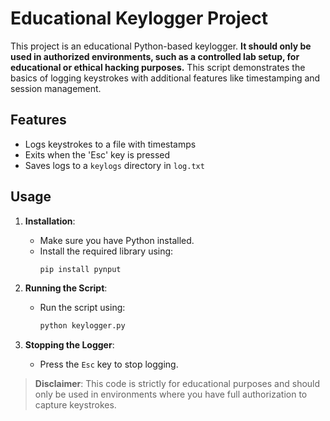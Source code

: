 # Educational Keylogger Project

This project is an educational Python-based keylogger. **It should only be used in authorized environments, such as a controlled lab setup, for educational or ethical hacking purposes.** This script demonstrates the basics of logging keystrokes with additional features like timestamping and session management.

## Features
- Logs keystrokes to a file with timestamps
- Exits when the 'Esc' key is pressed
- Saves logs to a `keylogs` directory in `log.txt`

## Usage

1. **Installation**:
    - Make sure you have Python installed.
    - Install the required library using:
      ```bash
      pip install pynput
      ```

2. **Running the Script**:
    - Run the script using:
      ```bash
      python keylogger.py
      ```

3. **Stopping the Logger**:
    - Press the `Esc` key to stop logging.

> **Disclaimer**: This code is strictly for educational purposes and should only be used in environments where you have full authorization to capture keystrokes.
